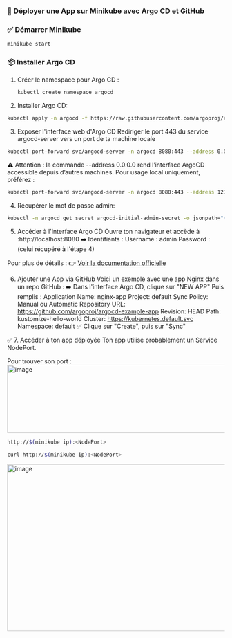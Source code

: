 ### 🚀 Déployer une App sur Minikube avec Argo CD et GitHub

### ✅  Démarrer Minikube
 ```bash
minikube start
 ```
### 📦 Installer Argo CD

1. Créer le namespace pour Argo CD :

   ```bash
   kubectl create namespace argocd
   ```
2.  Installer Argo CD:  
```bash 
kubectl apply -n argocd -f https://raw.githubusercontent.com/argoproj/argo-cd/v3.0.11/manifests/install.yaml     
```

3. Exposer l'interface web d'Argo CD
   Rediriger le port 443 du service argocd-server vers un port de ta machine locale 
```bash 
kubectl port-forward svc/argocd-server -n argocd 8080:443 --address 0.0.0.0 &
```
⚠️ Attention : la commande --address 0.0.0.0 rend l’interface ArgoCD accessible depuis d’autres machines.
Pour usage local uniquement, préférez :
```bash 
kubectl port-forward svc/argocd-server -n argocd 8080:443 --address 127.0.0.1
```
4. Récupérer le mot de passe admin:
```bash 
kubectl -n argocd get secret argocd-initial-admin-secret -o jsonpath="{.data.password}" | base64 -d && echo
```
5. Accéder à l'interface Argo CD
   Ouvre ton navigateur et accède à :http://localhost:8080
➡️ Identifiants :
    Username : admin
    Password : (celui récupéré à l'étape 4)

Pour plus de détails :
👉 [Voir la documentation officielle](https://argo-cd.readthedocs.io/en/stable/getting_started/)

6. Ajouter une App via GitHub
Voici un exemple avec une app Nginx dans un repo GitHub :
➡️ Dans l'interface Argo CD, clique sur "NEW APP"
Puis remplis :
    Application Name: nginx-app
    Project: default
    Sync Policy: Manual ou Automatic
    Repository URL: https://github.com/argoproj/argocd-example-app
    Revision: HEAD
    Path: kustomize-hello-world
    Cluster: https://kubernetes.default.svc
    Namespace: default
✅ Clique sur "Create", puis sur "Sync"

✅ 7. Accéder à ton app déployée
Ton app utilise probablement un Service NodePort.

Pour trouver son port :<img width="855" height="158" alt="image" src="https://github.com/user-attachments/assets/4a6149f0-c88c-4aaf-a33b-b665a39fd640" />


```bash
http://$(minikube ip):<NodePort>
```
```bash 
curl http://$(minikube ip):<NodePort>
```
<img width="928" height="386" alt="image" src="https://github.com/user-attachments/assets/2cc5cbc6-2d4c-4ce5-8a34-c798c2095ec6" />



    

